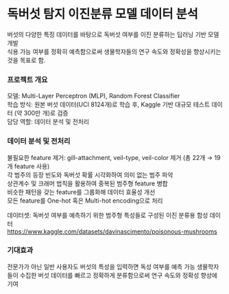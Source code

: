 # 독버섯 탐지 이진분류 모델 데이터 분석
버섯의 다양한 특징 데이터를 바탕으로 독버섯 여부를 이진 분류하는 딥러닝 기반 모델 개발<br>
식용 가능 여부를 정확히 예측함으로써 생물학자들의 연구 속도와 정확성을 향상시키는 것을 목표로 함.<br>

### 프로젝트 개요 
모델: Multi-Layer Perceptron (MLP), Random Forest Classifier<br>
학습 방식: 원본 버섯 데이터(UCI 8124개)로 학습 후, Kaggle 기반 대규모 테스트 데이터 (약 300만 개)로 검증<br>
담당 역할: 데이터 분석 및 전처리<br>

### 데이터 분석 및 전처리 
불필요한 feature 제거: gill-attachment, veil-type, veil-color 제거 (총 22개 → 19개 feature 사용)<br>
각 범주의 등장 빈도와 독버섯 확률 시각화하여 의미 없는 범주 파악<br>
상관계수 및 크래머 법칙을 활용하여 중복된 범주형 feature 병합<br>
비슷한 패턴을 갖는 feature를 그룹화해 데이터 효율성 개선<br>
모든 feature를 One-hot 혹은 Multi-hot encoding으로 처리<br>

데이터셋: 독버섯 여부를 예측하기 위한 범주형 특성들로 구성된 이진 분류용 합성 데이터<br>
https://www.kaggle.com/datasets/davinascimento/poisonous-mushrooms 

### 기대효과 
전문가가 아닌 일반 사용자도 버섯의 특성을 입력하면 독성 여부를 예측 가능
생물학자들이 수집한 버섯 데이터를 빠르고 정확하게 분류함으로써 연구 속도와 정확성 향상에 기여




